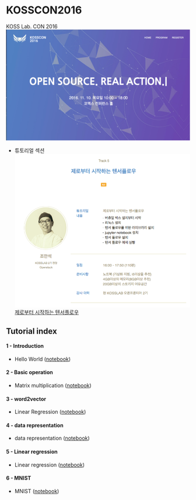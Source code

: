 # KOSSCON2016
KOSS Lab. CON 2016 
![KOSS CON](kosscon2016.png)

* 튜토리얼 섹션
![제로부터 시작하는 텐서플로우](program.png)
[제로부터 시작하는 텐서플로우](https://kosscon.kr/program/tutorial#11)

## Tutorial index

#### 1 - Introduction
- Hello World ([notebook](https://github.com/hephaex/KOSSCON2016/blob/master/src/01_hello_world.ipynb))

#### 2 - Basic operation
- Matrix multiplication ([notebook](https://github.com/hephaex/KOSSCON2016/blob/master/src/02_matmul.ipynb))

#### 3 - word2vector
- Linear Regression ([notebook](https://github.com/hephaex/KOSSCON2016/blob/master/src/03_word2vector.ipynb))

#### 4 - data representation
- data representation ([notebook](https://github.com/hephaex/KOSSCON2016/blob/master/src/04_data_representation.ipynb))

#### 5 - Linear regression
- Linear regression ([notebook](https://github.com/hephaex/KOSSCON2016/blob/master/src/05_linear_regression.ipynb))

#### 6 - MNIST
- MNIST ([notebook](https://github.com/hephaex/KOSSCON2016/blob/master/src/06_MNIST.ipynb))
